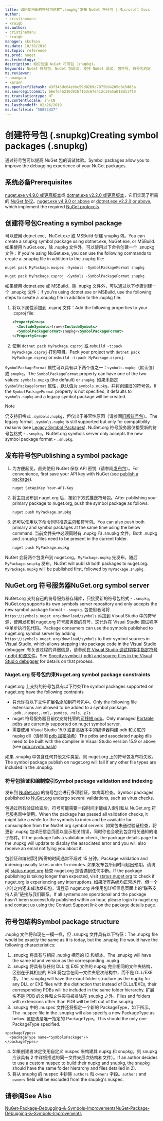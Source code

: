 ```yaml
---
title: 如何使用新的符号包格式“.snupkg”发布 NuGet 符号包 | Microsoft Docs
author:
- cristinamanu
- kraigb
ms.author:
- cristinamanu
- kraigb
manager: skofman
ms.date: 10/30/2018
ms.topic: reference
ms.prod: nuget
ms.technology: ''
description: 如何创建 NuGet 符号包 (snupkg)。
keywords: NuGet 符号包, NuGet 包调试, 支持 NuGet 调试, 包符号, 符号包约定
ms.reviewer:
- anangaur
- karann
ms.openlocfilehash: 43f346dc64ebbc59d02b9c7875b04205d8c5d83a
ms.sourcegitcommit: b6efd4b210d92bf163c67e412ca9a5a018d117f0
ms.translationtype: HT
ms.contentlocale: zh-CN
ms.lasthandoff: 02/26/2019
ms.locfileid: "56852437"
---
```

# <a name="creating-symbol-packages-snupkg"></a><span data-ttu-id="4a3fb-104">创建符号包 (.snupkg)</span><span class="sxs-lookup"><span data-stu-id="4a3fb-104">Creating symbol packages (.snupkg)</span></span>

<span data-ttu-id="4a3fb-105">通过符号包可以提高 NuGet 包的调试体验。</span><span class="sxs-lookup"><span data-stu-id="4a3fb-105">Symbol packages allow you to improve the debugging experience of your NuGet packages.</span></span>

## <a name="prerequisites"></a><span data-ttu-id="4a3fb-106">系统必备</span><span class="sxs-lookup"><span data-stu-id="4a3fb-106">Prerequisites</span></span>

<span data-ttu-id="4a3fb-107">[nuget.exe v4.9.0 或更高版本](https://www.nuget.org/downloads)或 [dotnet.exe v2.2.0 或更高版本](https://www.microsoft.com/net/download/dotnet-core/2.2)，它们实现了所需的 [NuGet 协议](../api/nuget-protocols.md)。</span><span class="sxs-lookup"><span data-stu-id="4a3fb-107">[nuget.exe v4.9.0 or above](https://www.nuget.org/downloads) or [dotnet.exe v2.2.0 or above](https://www.microsoft.com/net/download/dotnet-core/2.2), which implement the required [NuGet protocols](../api/nuget-protocols.md).</span></span>

## <a name="creating-a-symbol-package"></a><span data-ttu-id="4a3fb-108">创建符号包</span><span class="sxs-lookup"><span data-stu-id="4a3fb-108">Creating a symbol package</span></span>

<span data-ttu-id="4a3fb-109">可以使用 dotnet.exe、NuGet.exe 或 MSBuild 创建 snupkg 包。</span><span class="sxs-lookup"><span data-stu-id="4a3fb-109">You can create a snupkg symbol package using dotnet.exe, NuGet.exe, or MSBuild.</span></span> <span data-ttu-id="4a3fb-110">如果使用 NuGet.exe，除 .nupkg 文件外，可以使用以下命令创建一个 .snupkg 文件：</span><span class="sxs-lookup"><span data-stu-id="4a3fb-110">If you're using NuGet.exe, you can use the following commands to create a .snupkg file in addition to the .nupkg file:</span></span>

```
nuget pack MyPackage.nuspec -Symbols -SymbolPackageFormat snupkg

nuget pack MyPackage.csproj -Symbols -SymbolPackageFormat snupkg
```

<span data-ttu-id="4a3fb-111">如果使用 dotnet.exe 或 MSBuild，除 .nupkg 文件外，可以通过以下步骤创建一个 .snupkg 文件：</span><span class="sxs-lookup"><span data-stu-id="4a3fb-111">If you're using dotnet.exe or MSBuild, use the following steps to create a .snupkg file in addition to the .nupkg file:</span></span>

1. <span data-ttu-id="4a3fb-112">将以下属性添加到 .csproj 文件：</span><span class="sxs-lookup"><span data-stu-id="4a3fb-112">Add the following properties to your .csproj file:</span></span>

    ```xml
    <PropertyGroup>
      <IncludeSymbols>true</IncludeSymbols>
      <SymbolPackageFormat>snupkg</SymbolPackageFormat>
    </PropertyGroup>
    ```

1. <span data-ttu-id="4a3fb-113">使用 `dotnet pack MyPackage.csproj` 或 `msbuild -t:pack MyPackage.csproj` 打包项目。</span><span class="sxs-lookup"><span data-stu-id="4a3fb-113">Pack your project with `dotnet pack MyPackage.csproj` or `msbuild -t:pack MyPackage.csproj`.</span></span>

<span data-ttu-id="4a3fb-114">`SymbolPackageFormat` 属性可以具有以下两个值之一：`symbols.nupkg`（默认值）或 `snupkg`。</span><span class="sxs-lookup"><span data-stu-id="4a3fb-114">The `SymbolPackageFormat` property can have one of the two values: `symbols.nupkg` (the default) or `snupkg`.</span></span> <span data-ttu-id="4a3fb-115">如果未指定 `SymbolPackageFormat` 属性，默认值为 `symbols.nupkg`，并将创建旧的符号包。</span><span class="sxs-lookup"><span data-stu-id="4a3fb-115">If the `SymbolPackageFormat` property is not specified, it defaults to `symbols.nupkg` and a legacy symbol package will be created.</span></span>

> [!Note]
> <span data-ttu-id="4a3fb-116">仍支持旧格式 `.symbols.nupkg`，但仅出于兼容性原因（请参阅[旧版符号包](Symbol-Packages.md)）。</span><span class="sxs-lookup"><span data-stu-id="4a3fb-116">The legacy format `.symbols.nupkg` is still supported but only for compatibility reasons (see [Legacy Symbol Packages](Symbol-Packages.md)).</span></span> <span data-ttu-id="4a3fb-117">NuGet.org 符号服务器仅接受新的符号包格式 - `.snupkg`。</span><span class="sxs-lookup"><span data-stu-id="4a3fb-117">NuGet.org symbols server only accepts the new symbol package format - `.snupkg`.</span></span>

## <a name="publishing-a-symbol-package"></a><span data-ttu-id="4a3fb-118">发布符号包</span><span class="sxs-lookup"><span data-stu-id="4a3fb-118">Publishing a symbol package</span></span>

1. <span data-ttu-id="4a3fb-119">为方便起见，首先使用 NuGet 保存 API 密钥（请参阅[发布包](../create-packages/publish-a-package.md)）。</span><span class="sxs-lookup"><span data-stu-id="4a3fb-119">For convenience, first save your API key with NuGet (see [publish a package](../create-packages/publish-a-package.md)).</span></span>

    ```cli
    nuget SetApiKey Your-API-Key
    ```

1. <span data-ttu-id="4a3fb-120">将主包发布到 nuget.org 后，按如下方式推送符号包。</span><span class="sxs-lookup"><span data-stu-id="4a3fb-120">After publishing your primary package to nuget.org, push the symbol package as follows.</span></span>

    ```cli
    nuget push MyPackage.snupkg
    ```

1. <span data-ttu-id="4a3fb-121">还可以使用以下命令同时推送主包和符号包。</span><span class="sxs-lookup"><span data-stu-id="4a3fb-121">You can also push both primary and symbol packages at the same time using the below command.</span></span> <span data-ttu-id="4a3fb-122">当前文件夹中必须同时有 .nupkg 和 .snupkg 文件。</span><span class="sxs-lookup"><span data-stu-id="4a3fb-122">Both .nupkg and .snupkg files need to be present in the current folder.</span></span>

    ```cli
    nuget push MyPackage.nupkg
    ```

<span data-ttu-id="4a3fb-123">NuGet 会将两个包发布到 nuget.org。`MyPackage.nupkg` 先发布，随后 `MyPackage.snupkg` 发布。</span><span class="sxs-lookup"><span data-stu-id="4a3fb-123">NuGet will publish both packages to nuget.org. `MyPackage.nupkg` will be published first, followed by `MyPackage.snupkg`.</span></span>

## <a name="nugetorg-symbol-server"></a><span data-ttu-id="4a3fb-124">NuGet.org 符号服务器</span><span class="sxs-lookup"><span data-stu-id="4a3fb-124">NuGet.org symbol server</span></span>

<span data-ttu-id="4a3fb-125">NuGet.org 支持自己的符号服务器存储库，只接受新的符号包格式 - `.snupkg`。</span><span class="sxs-lookup"><span data-stu-id="4a3fb-125">NuGet.org supports its own symbols server repository and only accepts the new symbol package format - `.snupkg`.</span></span> <span data-ttu-id="4a3fb-126">包使用者可将 `https://symbols.nuget.org/download/symbols` 添加到 Visual Studio 中的符号源，使用发布到 nuget.org 符号服务器的符号，这允许在 Visual Studio 调试程序中单步执行包代码。</span><span class="sxs-lookup"><span data-stu-id="4a3fb-126">Package consumers can use the symbols published to nuget.org symbol server by adding `https://symbols.nuget.org/download/symbols` to their symbol sources in Visual Studio, which allows stepping into package code in the Visual Studio debugger.</span></span> <span data-ttu-id="4a3fb-127">有关该过程的详细信息，请参阅[在 Visual Studio 调试程序中指定符号 (.pdb) 和源文件](https://docs.microsoft.com/en-us/visualstudio/debugger/specify-symbol-dot-pdb-and-source-files-in-the-visual-studio-debugger?view=vs-2017)。</span><span class="sxs-lookup"><span data-stu-id="4a3fb-127">See [Specify symbol (.pdb) and source files in the Visual Studio debugger](https://docs.microsoft.com/en-us/visualstudio/debugger/specify-symbol-dot-pdb-and-source-files-in-the-visual-studio-debugger?view=vs-2017) for details on that process.</span></span>

### <a name="nugetorg-symbol-package-constraints"></a><span data-ttu-id="4a3fb-128">Nuget.org 符号包约束</span><span class="sxs-lookup"><span data-stu-id="4a3fb-128">Nuget.org symbol package constraints</span></span>

<span data-ttu-id="4a3fb-129">nuget.org 上支持的符号包具有以下约束</span><span class="sxs-lookup"><span data-stu-id="4a3fb-129">The symbol packages supported on nuget.org have the following contraints</span></span>

- <span data-ttu-id="4a3fb-130">只允许将以下文件扩展名添加到符号包中。</span><span class="sxs-lookup"><span data-stu-id="4a3fb-130">Only the following file extensions are allowed to be added to a symbol package.</span></span> ```.pdb,.nuspec,.xml,.psmdcp,.rels,.p7s```
- <span data-ttu-id="4a3fb-131">nuget 符号服务器目前仅支持托管的[可移植 pdb](https://github.com/dotnet/corefx/blob/master/src/System.Reflection.Metadata/specs/PortablePdb-Metadata.md)。</span><span class="sxs-lookup"><span data-stu-id="4a3fb-131">Only managed [Portable pdbs](https://github.com/dotnet/corefx/blob/master/src/System.Reflection.Metadata/specs/PortablePdb-Metadata.md) are currently supported on nuget symbol server.</span></span>
- <span data-ttu-id="4a3fb-132">需要使用 Visual Studio 15.9 或更高版本中的编译器构建 pdb 和关联的 nupkg dll（请参阅 [pdb 加密哈希](https://github.com/dotnet/roslyn/issues/24429)）</span><span class="sxs-lookup"><span data-stu-id="4a3fb-132">The pdbs and associated nupkg dlls need to be built with the compiler in Visual Studio version 15.9 or above (see [pdb crypto hash](https://github.com/dotnet/roslyn/issues/24429))</span></span>

<span data-ttu-id="4a3fb-133">如果 .snupkg 中包含任何其他文件类型，则 nuget.org 上的符号包发布将失败。</span><span class="sxs-lookup"><span data-stu-id="4a3fb-133">The symbol package publish on nuget.org will fail if any other file types are included in the .snupkg.</span></span>

### <a name="symbol-package-validation-and-indexing"></a><span data-ttu-id="4a3fb-134">符号包验证和编制索引</span><span class="sxs-lookup"><span data-stu-id="4a3fb-134">Symbol package validation and indexing</span></span>

<span data-ttu-id="4a3fb-135">发布到 [NuGet.org](https://www.nuget.org/) 的符号包会进行多项验证，如病毒检查。</span><span class="sxs-lookup"><span data-stu-id="4a3fb-135">Symbol packages published to [NuGet.org](https://www.nuget.org/) undergo several validations, such as virus checks.</span></span>

<span data-ttu-id="4a3fb-136">包通过所有验证检查后，符号可能需要一段时间才能编入索引和从 NuGet.org 符号服务器中使用。</span><span class="sxs-lookup"><span data-stu-id="4a3fb-136">When the package has passed all validation checks, it might take a while for the symbols to index and be available for consumption from the NuGet.org symbol servers.</span></span> <span data-ttu-id="4a3fb-137">如果包未通过验证检查，将更新 .nupkg 包详细信息页面以显示相关错误，同时你也会收到包含相关通知的电子邮件。</span><span class="sxs-lookup"><span data-stu-id="4a3fb-137">If the package fails a validation check, the package details page for the .nupkg will update to display the associated error and you will also receive an email notifying you about it.</span></span>

<span data-ttu-id="4a3fb-138">包验证和编制索引所需的时间通常不超过 15 分钟。</span><span class="sxs-lookup"><span data-stu-id="4a3fb-138">Package validation and indexing usually takes under 15 minutes.</span></span> <span data-ttu-id="4a3fb-139">如果发布包所用时间超出预期，请访问 [status.nuget.org](https://status.nuget.org/) 检查 nuget.org 是否遇到任何中断。</span><span class="sxs-lookup"><span data-stu-id="4a3fb-139">If the package publishing is taking longer than expected, visit [status.nuget.org](https://status.nuget.org/) to check if nuget.org is experiencing any interruptions.</span></span> <span data-ttu-id="4a3fb-140">如果所有系统均正常运行，但一个小时之内还未成功发布包，请登录 nuget.org 并使用包详细信息页面上的“联系支持人员”链接与我们联系。</span><span class="sxs-lookup"><span data-stu-id="4a3fb-140">If all systems are operational and the package hasn't been successfully published within an hour, please login to nuget.org and contact us using the Contact Support link on the package details page.</span></span>

## <a name="symbol-package-structure"></a><span data-ttu-id="4a3fb-141">符号包结构</span><span class="sxs-lookup"><span data-stu-id="4a3fb-141">Symbol package structure</span></span>

<span data-ttu-id="4a3fb-142">.nupkg 文件将和现在一模一样，但 .snupkg 文件具有以下特征：</span><span class="sxs-lookup"><span data-stu-id="4a3fb-142">The .nupkg file would be exactly the same as it is today, but the .snupkg file would have the following characteristics:</span></span>

1) <span data-ttu-id="4a3fb-143">.snupkg 将具有与相应 .nupkg 相同的 ID 和版本。</span><span class="sxs-lookup"><span data-stu-id="4a3fb-143">The .snupkg will have the same id and version as the corresponding .nupkg.</span></span>
2) <span data-ttu-id="4a3fb-144">.snupkg 将具有与任何 DLL 或 EXE 文件的 nupkg 完全相同的文件夹结构，区别在于其相应的 PDB 将包含在同一文件夹层次结构中，而不是 DLL/EXE 中。</span><span class="sxs-lookup"><span data-stu-id="4a3fb-144">The .snupkg will have the exact folder structure as the nupkg for any DLL or EXE files with the distinction that instead of DLLs/EXEs, their corresponding PDBs will be included in the same folder hierarchy.</span></span> <span data-ttu-id="4a3fb-145">扩展名不是 PDB 的文件和文件夹将被排除在 snupkg 之外。</span><span class="sxs-lookup"><span data-stu-id="4a3fb-145">Files and folders with extensions other than PDB will be left out of the snupkg.</span></span>
3) <span data-ttu-id="4a3fb-146">.snupkg 中的 .nuspec 文件还将指定一个新的 PackageType，如下所示。</span><span class="sxs-lookup"><span data-stu-id="4a3fb-146">The .nuspec file in the .snupkg will also specify a new PackageType as below.</span></span> <span data-ttu-id="4a3fb-147">这应该是唯一指定的 PackageType。</span><span class="sxs-lookup"><span data-stu-id="4a3fb-147">This should the only one PackageType specified.</span></span> 
``` 
<packageTypes>
  <packageType name="SymbolsPackage"/>
</packageTypes>
```
4) <span data-ttu-id="4a3fb-148">如果创建者决定使用自定义 nuspec 来构建其 nupkg 和 snupkg，则 snupkg 应该具有 2 中详细描述的同一文件夹层次结构和文件）。</span><span class="sxs-lookup"><span data-stu-id="4a3fb-148">If an author decides to use a custom nuspec to build their nupkg and snupkg, the snupkg should have the same folder hierarchy and files detailed in 2).</span></span>
5) <span data-ttu-id="4a3fb-149">将从 snupkg 的 nuspec 中排除 ```authors``` 和 ```owners``` 字段。</span><span class="sxs-lookup"><span data-stu-id="4a3fb-149">```authors``` and ```owners``` field will be excluded from the snupkg's nuspec.</span></span>

## <a name="see-also"></a><span data-ttu-id="4a3fb-150">请参阅</span><span class="sxs-lookup"><span data-stu-id="4a3fb-150">See Also</span></span>

[<span data-ttu-id="4a3fb-151">NuGet-Package-Debugging-&-Symbols-Improvements</span><span class="sxs-lookup"><span data-stu-id="4a3fb-151">NuGet-Package-Debugging-&-Symbols-Improvements</span></span>](https://github.com/NuGet/Home/wiki/NuGet-Package-Debugging-&-Symbols-Improvements)
